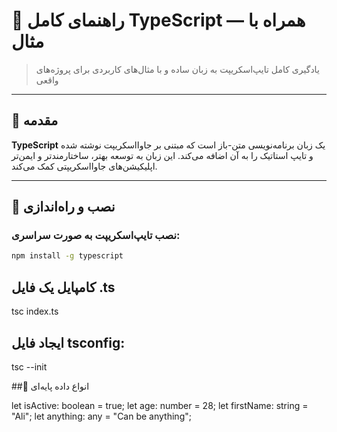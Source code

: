 # 📘 راهنمای کامل TypeScript — همراه با مثال

> یادگیری کامل تایپ‌اسکریپت به زبان ساده و با مثال‌های کاربردی برای پروژه‌های واقعی

---

## 🚀 مقدمه

**TypeScript** یک زبان برنامه‌نویسی متن-باز است که مبتنی بر جاوااسکریپت نوشته شده و تایپ استاتیک را به آن اضافه می‌کند. این زبان به توسعه بهتر، ساختارمندتر و ایمن‌تر اپلیکیشن‌های جاوااسکریپتی کمک می‌کند.

---

## 🔧 نصب و راه‌اندازی

### نصب تایپ‌اسکریپت به صورت سراسری:

```bash
npm install -g typescript

```
## کامپایل یک فایل .ts

tsc index.ts
## ایجاد فایل tsconfig:


tsc --init

##🧠 انواع داده پایه‌ای


let isActive: boolean = true;
let age: number = 28;
let firstName: string = "Ali";
let anything: any = "Can be anything";


